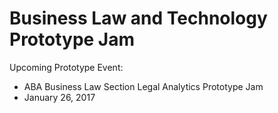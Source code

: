 # Business Law and Technology Prototype Jam

Upcoming Prototype Event:
* ABA Business Law Section Legal Analytics Prototype Jam
* January 26, 2017
